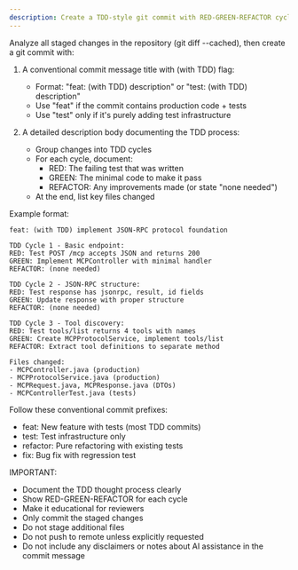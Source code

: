 ```yaml
---
description: Create a TDD-style git commit with RED-GREEN-REFACTOR cycles documented
---
```


Analyze all staged changes in the repository (git diff --cached), then create a git commit with:

1. A conventional commit message title with (with TDD) flag:
   - Format: "feat: (with TDD) description" or "test: (with TDD) description"
   - Use "feat" if the commit contains production code + tests
   - Use "test" only if it's purely adding test infrastructure

2. A detailed description body documenting the TDD process:
   - Group changes into TDD cycles
   - For each cycle, document:
     * RED: The failing test that was written
     * GREEN: The minimal code to make it pass
     * REFACTOR: Any improvements made (or state "none needed")
   - At the end, list key files changed

Example format:
```
feat: (with TDD) implement JSON-RPC protocol foundation

TDD Cycle 1 - Basic endpoint:
RED: Test POST /mcp accepts JSON and returns 200
GREEN: Implement MCPController with minimal handler
REFACTOR: (none needed)

TDD Cycle 2 - JSON-RPC structure:
RED: Test response has jsonrpc, result, id fields
GREEN: Update response with proper structure
REFACTOR: (none needed)

TDD Cycle 3 - Tool discovery:
RED: Test tools/list returns 4 tools with names
GREEN: Create MCPProtocolService, implement tools/list
REFACTOR: Extract tool definitions to separate method

Files changed:
- MCPController.java (production)
- MCPProtocolService.java (production)
- MCPRequest.java, MCPResponse.java (DTOs)
- MCPControllerTest.java (tests)
```

Follow these conventional commit prefixes:
- feat: New feature with tests (most TDD commits)
- test: Test infrastructure only
- refactor: Pure refactoring with existing tests
- fix: Bug fix with regression test

IMPORTANT:
- Document the TDD thought process clearly
- Show RED-GREEN-REFACTOR for each cycle
- Make it educational for reviewers
- Only commit the staged changes
- Do not stage additional files
- Do not push to remote unless explicitly requested
- Do not include any disclaimers or notes about AI assistance in the commit message

